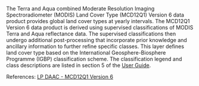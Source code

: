 The Terra and Aqua combined Moderate Resolution Imaging Spectroradiometer (MODIS) Land Cover Type (MCD12Q1) Version 6 data product provides global land cover types at yearly intervals. The MCD12Q1 Version 6 data product is derived using supervised classifications of MODIS Terra and Aqua reflectance data. The supervised classifications then undergo additional post-processing that incorporate prior knowledge and ancillary information to further refine specific classes. This layer defines land cover type based on the International Geosphere-Biosphere Programme (IGBP) classification scheme. The classification legend and class descriptions are listed in section 5 of the [User Guide](https://lpdaac.usgs.gov/documents/101/MCD12_User_Guide_V6.pdf).

References: [LP DAAC - MCD12Q1 Version 6](https://doi.org/10.5067/MODIS/MCD12Q1.006)
